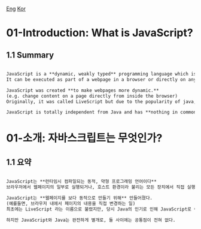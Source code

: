 [Eng](#01-introduction-what-is-javascript)
[Kor](#01-소개-자바스크립트는-무엇인가)

# 01-Introduction: What is JavaScript?

## 1.1 Summary

```md

JavaScript is a **dynamic, weakly typed** programming language which is **compiled at runtime.**
It can be executed as part of a webpage in a browser or directly on any machine("host environment").

JavaScript was created **to make webpages more dynamic.**
(e.g. change content on a page directly from inside the browser)
Originally, it was called LiveScript but due to the popularity of java, it was renamed to JavaScript.

JavaScript is totally independent from Java and has **nothing in common with Java!**

```

# 01-소개: 자바스크립트는 무엇인가?

## 1.1 요약

```md

JavaScript는 **런타임시 컴파일되는 동적, 약형 프로그래밍 언어이다**
브라우저에서 웹페이지의 일부로 실행되거나, 호스트 환경이라 불리는 모든 장치에서 직접 실행될 수 있다.

JavaScript는 **웹페이지를 보다 동적으로 만들기 위해** 만들어졌다.
(예를들면, 브라우저 내에서 페이지의 내용을 직접 변경하는 일)
최초에는 LiveScript 라는 이름으로 불렸지만, 당시 Java의 인기로 인해 JavaScript로 이름이 변경되었다.

하지만 JavaScript와 Java는 완전하게 별개로, 둘 사이에는 공통점이 전혀 없다.

```